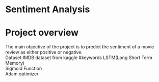 # Sentiment Analysis
# Project overview
The main objective of the project is to predict the sentiment of a movie review as either positive or negative.<br>
 Dataset:IMDB dataset from kaggle
 #keywords
 LSTM(Long Short Term Memory) <br>
 Sigmoid Function<br>
 Adam optimizer<br>
 
 

